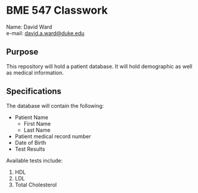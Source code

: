 # BME 547 Classwork

Name: David Ward<br>
e-mail: david.a.ward@duke.edu

## Purpose
This repository will hold a patient database.  It will
hold demographic as well as medical information.

## Specifications
The database will contain the following:
* Patient Name
  - First Name
  - Last Name
* Patient medical record number
* Date of Birth
* Test Results

Available tests include:
1. HDL
2. LDL
3. Total Cholesterol




